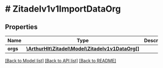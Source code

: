 # # Zitadelv1v1ImportDataOrg

## Properties

Name | Type | Description | Notes
------------ | ------------- | ------------- | -------------
**orgs** | [**\ArthurHlt\Zitadel\Model\Zitadelv1v1DataOrg[]**](Zitadelv1v1DataOrg.md) |  | [optional]

[[Back to Model list]](../../README.md#models) [[Back to API list]](../../README.md#endpoints) [[Back to README]](../../README.md)
